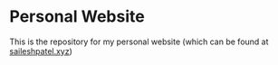 # Personal Website

This is the repository for my personal website (which can be found at [saileshpatel.xyz](https://saileshpatel.xyz/))